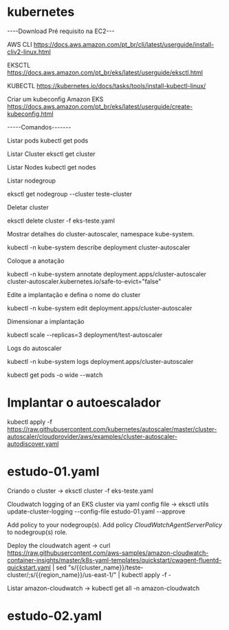 # kubernetes
----Download Pré requisito na EC2---

AWS CLI
https://docs.aws.amazon.com/pt_br/cli/latest/userguide/install-cliv2-linux.html	
	

EKSCTL
https://docs.aws.amazon.com/pt_br/eks/latest/userguide/eksctl.html	
	

KUBECTL
https://kubernetes.io/docs/tasks/tools/install-kubectl-linux/	


Criar um kubeconfig Amazon EKS
https://docs.aws.amazon.com/pt_br/eks/latest/userguide/create-kubeconfig.html

-----Comandos-------

Listar pods
kubectl get pods

Listar Cluster
eksctl get cluster	

Listar Nodes
kubectl get nodes

Listar nodegroup

eksctl get nodegroup --cluster teste-cluster

Deletar cluster

eksctl delete cluster -f eks-teste.yaml

Mostrar detalhes do cluster-autoscaler, namespace kube-system.

kubectl -n kube-system describe deployment cluster-autoscaler

Coloque a anotação

kubectl -n kube-system annotate deployment.apps/cluster-autoscaler cluster-autoscaler.kubernetes.io/safe-to-evict="false"

Edite a implantação e defina o nome do cluster

kubectl -n kube-system edit deployment.apps/cluster-autoscaler

Dimensionar a implantação

kubectl scale --replicas=3 deployment/test-autoscaler

Logs do autoscaler

kubectl -n kube-system logs deployment.apps/cluster-autoscaler

kubectl get pods -o wide --watch

# Implantar o autoescalador
kubectl apply -f https://raw.githubusercontent.com/kubernetes/autoscaler/master/cluster-autoscaler/cloudprovider/aws/examples/cluster-autoscaler-autodiscover.yaml


# estudo-01.yaml
 Criando o cluster	->	eksctl cluster -f eks-teste.yaml

Cloudwatch logging of an EKS cluster via yaml config file ->	eksctl utils update-cluster-logging --config-file estudo-01.yaml --approve

Add policy to your nodegroup(s). Add policy *CloudWatchAgentServerPolicy* to nodegroup(s) role.

Deploy the cloudwatch agent	->	curl https://raw.githubusercontent.com/aws-samples/amazon-cloudwatch-container-insights/master/k8s-yaml-templates/quickstart/cwagent-fluentd-quickstart.yaml | sed "s/{{cluster_name}}/teste-cluster/;s/{{region_name}}/us-east-1/" | kubectl apply -f -

Listar amazon-cloudwatch ->	kubectl get all -n amazon-cloudwatch

# estudo-02.yaml
